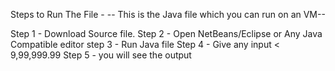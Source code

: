 Steps to Run The File - 
-- This is the Java file which you can run on an VM--

Step 1 - Download Source file.
Step 2 - Open NetBeans/Eclipse or Any Java Compatible editor
step 3 - Run Java file
Step 4 - Give any input < 9,99,999.99
Step 5 - you will see the output
